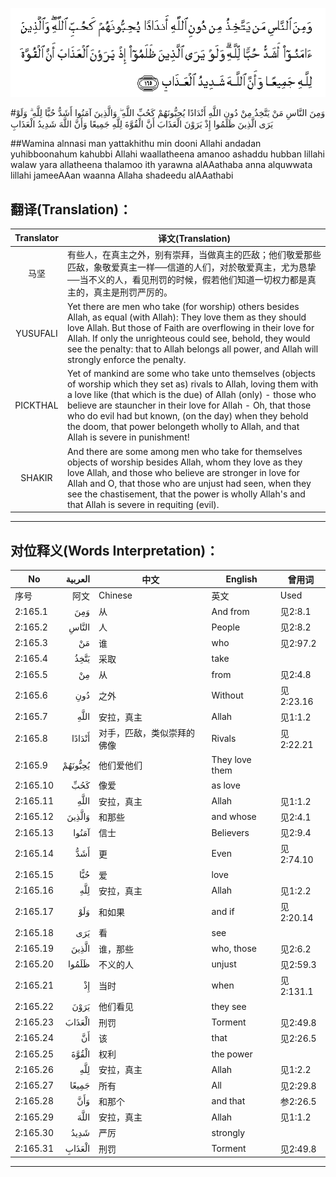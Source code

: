 ![002:165](images/002_165.gif)

#وَمِنَ النَّاسِ مَنْ يَتَّخِذُ مِنْ دُونِ اللَّهِ أَنْدَادًا يُحِبُّونَهُمْ كَحُبِّ اللَّهِ ۖ وَالَّذِينَ آمَنُوا أَشَدُّ حُبًّا لِلَّهِ ۗ وَلَوْ يَرَى الَّذِينَ ظَلَمُوا إِذْ يَرَوْنَ الْعَذَابَ أَنَّ الْقُوَّةَ لِلَّهِ جَمِيعًا وَأَنَّ اللَّهَ شَدِيدُ الْعَذَابِ 

##Wamina alnnasi man yattakhithu min dooni Allahi andadan yuhibboonahum kahubbi Allahi waallatheena amanoo ashaddu hubban lillahi walaw yara allatheena thalamoo ith yarawna alAAathaba anna alquwwata lillahi jameeAAan waanna Allaha shadeedu alAAathabi 

## 翻译(Translation)：

| Translator | 译文(Translation)                                            |
| :--------: | ------------------------------------------------------------ |
|    马坚    | 有些人，在真主之外，别有崇拜，当做真主的匹敌；他们敬爱那些匹敌，象敬爱真主一样──信道的人们，对於敬爱真主，尤为恳挚──当不义的人，看见刑罚的时候，假若他们知道一切权力都是真主的，真主是刑罚严厉的。 |
|  YUSUFALI  | Yet there are men who take (for worship) others besides Allah, as equal (with Allah): They love them as they should love Allah. But those of Faith are overflowing in their love for Allah. If only the unrighteous could see, behold, they would see the penalty: that to Allah belongs all power, and Allah will strongly enforce the penalty. |
|  PICKTHAL  | Yet of mankind are some who take unto themselves (objects of worship which they set as) rivals to Allah, loving them with a love like (that which is the due) of Allah (only) - those who believe are stauncher in their love for Allah - Oh, that those who do evil had but known, (on the day) when they behold the doom, that power belongeth wholly to Allah, and that Allah is severe in punishment! |
|   SHAKIR   | And there are some among men who take for themselves objects of worship besides Allah, whom they love as they love Allah, and those who believe are stronger in love for Allah and O, that those who are unjust had seen, when they see the chastisement, that the power is wholly Allah's and that Allah is severe in requiting (evil). |

---

## 对位释义(Words Interpretation)：

| No       | العربية | 中文                       | English        | 曾用词    |
| -------- | ------: | -------------------------- | -------------- | --------- |
| 序号     |    阿文 | Chinese                    | 英文           | Used      |
| 2:165.1  |     وَمِنَ | 从                         | And from       | 见2:8.1   |
| 2:165.2  |   النَّاسِ | 人                         | People         | 见2:8.2   |
| 2:165.3  |      مَنْ | 谁                         | who            | 见2:97.2  |
| 2:165.4  |    يَتَّخِذُ | 采取                       | take           |           |
| 2:165.5  |      مِنْ | 从                         | from           | 见2:4.8   |
| 2:165.6  |     دُونِ | 之外                       | Without        | 见2:23.16 |
| 2:165.7  |    اللَّهِ | 安拉，真主                 | Allah          | 见1:1.2   |
| 2:165.8  |  أَنْدَادًا | 对手，匹敌，类似崇拜的佛像 | Rivals         | 见2:22.21 |
| 2:165.9  | يُحِبُّونَهُمْ | 他们爱他们                 | They love them |           |
| 2:165.10 |     كَحُبِّ | 像爱                       | as love        |           |
| 2:165.11 |    اللَّهِ | 安拉，真主                 | Allah          | 见1:1.2   |
| 2:165.12 |  وَالَّذِينَ | 和那些                     | and whose      | 见2:4.1   |
| 2:165.13 |   آمَنُوا | 信士                       | Believers      | 见2:9.4   |
| 2:165.14 |     أَشَدُّ | 更                         | Even           | 见2:74.10 |
| 2:165.15 |     حُبًّا | 爱                         | love           |           |
| 2:165.16 |     لِلَّهِ | 安拉，真主                 | Allah          | 见1:2.2   |
| 2:165.17 |     وَلَوْ | 和如果                     | and if         | 见2:20.14 |
| 2:165.18 |     يَرَى | 看                         | see            |           |
| 2:165.19 |   الَّذِينَ | 谁，那些                   | who, those     | 见2:6.2   |
| 2:165.20 |   ظَلَمُوا | 不义的人                   | unjust         | 见2:59.3  |
| 2:165.21 |      إِذْ | 当时                       | when           | 见2:131.1 |
| 2:165.22 |    يَرَوْنَ | 他们看见                   | they see       |           |
| 2:165.23 |  الْعَذَابَ | 刑罚                       | Torment        | 见2:49.8  |
| 2:165.24 |      أَنَّ | 该                         | that           | 见2:26.5  |
| 2:165.25 |   الْقُوَّةَ | 权利                       | the power      |           |
| 2:165.26 |     لِلَّهِ | 安拉，真主                 | Allah          | 见1:2.2   |
| 2:165.27 |   جَمِيعًا | 所有                       | All            | 见2:29.8  |
| 2:165.28 |     وَأَنَّ | 和那个                     | and that       | 参2:26.5  |
| 2:165.29 |    اللَّهَ | 安拉，真主                 | Allah          | 见1:1.2   |
| 2:165.30 |    شَدِيدُ | 严厉                       | strongly       |           |
| 2:165.31 |  الْعَذَابِ | 刑罚                       | Torment        | 见2:49.8  |

---
